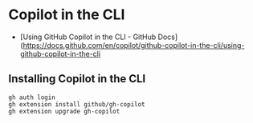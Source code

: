 # Copilot in the CLI

- [Using GitHub Copilot in the CLI - GitHub Docs](https://docs.github.com/en/copilot/github-copilot-in-the-cli/using-github-copilot-in-the-cli

## Installing Copilot in the CLI

```
gh auth login
gh extension install github/gh-copilot
gh extension upgrade gh-copilot
```